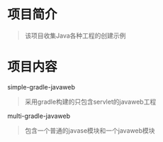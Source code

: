 # 项目简介
> 该项目收集Java各种工程的创建示例

# 项目内容
simple-gradle-javaweb
> 采用gradle构建的只包含servlet的javaweb工程

multi-gradle-javaweb
> 包含一个普通的javase模块和一个javaweb模块
